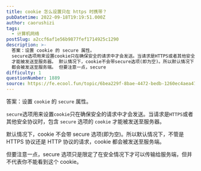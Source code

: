 ```yaml
---
title: cookie 怎么设置只在 https 时携带？
pubDatetime: 2022-09-18T19:19:51.000Z
author: caorushizi
tags:
  - 计算机网络
postSlug: a2ccf6af1e56b9877fef1714925c1290
description: >-
  答案：设置 cookie 的 secure 属性。
  secure选项用来设置cookie只在确保安全的请求中才会发送。当请求是HTTPS或者其他安全协议时，包含 secure 选项的 cookie
  才能被发送至服务器。 默认情况下，cookie不会带secure选项(即为空)。所以默认情况下，不管是HTTPS协议还是HTTP协议的请求，cookie
  都会被发送至服务端。 但要注意一点，secure
difficulty: 1
questionNumber: 1889
source: https://fe.ecool.fun/topic/6bea229f-8bae-4472-bedb-1260ec4aea47
---
```


答案：设置 `cookie` 的 `secure` 属性。

`secure`选项用来设置`cookie`只在确保安全的请求中才会发送。当请求是`HTTPS`或者其他安全协议时，包含 `secure` 选项的 `cookie` 才能被发送至服务器。

默认情况下，cookie 不会带 secure 选项(即为空)。所以默认情况下，不管是 HTTPS 协议还是 HTTP 协议的请求，cookie 都会被发送至服务端。

但要注意一点，secure 选项只是限定了在安全情况下才可以传输给服务端，但并不代表你不能看到这个 cookie。
